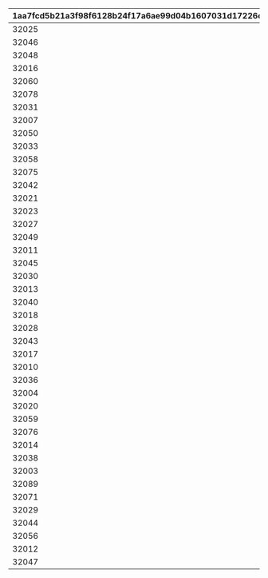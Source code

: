 |1aa7fcd5b21a3f98f6128b24f17a6ae99d04b1607031d17226c675db4dd38343|ef449b7f8246be2238dc2ac12265a10f70c125c52dc00d314c3721133a5a652f|d79f9b6cff7cdc1faa69a124077eb89eb52e758956e5a3cffa5d53a4dbe6e5a0|
| --- | --- | --- |
|32025|1|1|
|32046|1|2|
|32048|1|3|
|32016|1|4|
|32060|1|5|
|32078|2|5|
|32031|1|6|
|32007|1|7|
|32050|1|8|
|32033|1|9|
|32058|1|10|
|32075|2|10|
|32042|1|11|
|32021|1|12|
|32023|1|13|
|32027|1|14|
|32049|1|15|
|32011|1|16|
|32045|1|17|
|32030|1|18|
|32013|1|19|
|32040|1|20|
|32018|1|21|
|32028|1|22|
|32043|1|23|
|32017|1|24|
|32010|1|25|
|32036|1|26|
|32004|1|27|
|32020|1|28|
|32059|1|29|
|32076|2|29|
|32014|1|30|
|32038|1|31|
|32003|1|32|
|32089|2|32|
|32071|1|33|
|32029|1|34|
|32044|1|35|
|32056|1|36|
|32012|1|37|
|32047|1|38|